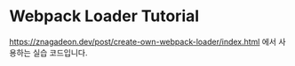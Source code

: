 # Webpack Loader Tutorial

<https://znagadeon.dev/post/create-own-webpack-loader/index.html> 에서 사용하는 실습 코드입니다.
